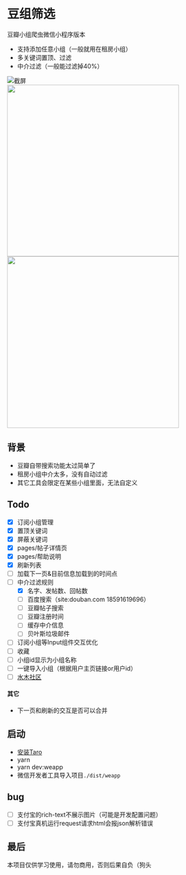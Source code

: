 # 豆组筛选
豆瓣小组爬虫微信小程序版本
* 支持添加任意小组（一般就用在租房小组）
* 多关键词置顶、过滤
* 中介过滤（一般能过滤掉40%）

![截屏](https://i.loli.net/2019/11/03/mRWHVG2NCilBwX1.jpg)<br/>
<img src="https://i.loli.net/2019/11/03/CZoJDXVwh4lAmdH.png" height="400" style="margin-right: 10px;" />
<img src="https://i.loli.net/2019/11/03/Y91QVhXxSFo3ypO.png" height="400" />


## 背景
* 豆瓣自带搜索功能太过简单了
* 租房小组中介太多，没有自动过滤
* 其它工具会限定在某些小组里面，无法自定义


## Todo
* [x] 订阅小组管理
* [x] 置顶关键词
* [x] 屏蔽关键词
* [x] pages/帖子详情页
* [x] pages/帮助说明
* [x] 刷新列表
* [ ] 加载下一页&目前信息加载到的时间点
* [ ] 中介过滤规则
  * [x] 名字、发帖数、回帖数
  * [ ] 百度搜索（site:douban.com 18591619696）
  * [ ] 豆瓣帖子搜索
  * [ ] 豆瓣注册时间
  * [ ] 缓存中介信息
  * [ ] 贝叶斯垃圾邮件
* [ ] 订阅小组等Input组件交互优化
* [ ] 收藏
* [ ] 小组id显示为小组名称
* [ ] 一键导入小组（根据用户主页链接or用户id）
* [ ] [水木社区](http://www.newsmth.net/nForum/#!board/HouseRent)

#### 其它
* 下一页和刷新的交互是否可以合并


## 启动
* [安装Taro](https://nervjs.github.io/taro/docs/GETTING-STARTED.html)
* yarn
* yarn dev:weapp
* 微信开发者工具导入项目`./dist/weapp`

## bug
* [ ] 支付宝的rich-text不展示图片（可能是开发配置问题）
* [ ] 支付宝真机运行request请求html会报json解析错误

## 最后
本项目仅供学习使用，请勿商用，否则后果自负（狗头
